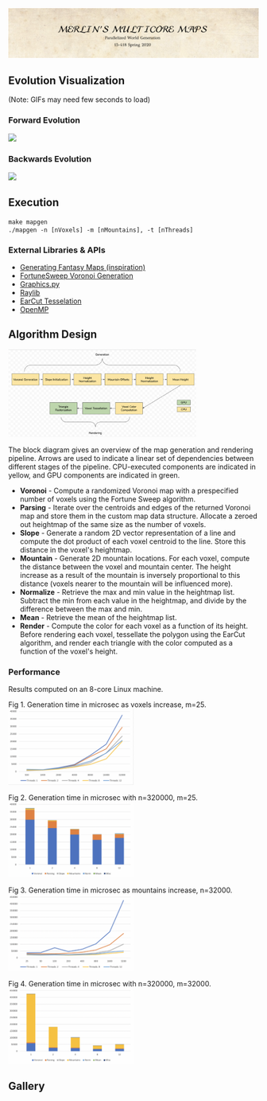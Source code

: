 <img src="documentation/title.png">

## Evolution Visualization
(Note: GIFs may need few seconds to load)

### Forward Evolution
<img src="documentation/evolution_forward.gif" width="50%">

### Backwards Evolution
<img src="documentation/evolution_backwards.gif" width="50%">

## Execution

```
make mapgen
./mapgen -n [nVoxels] -m [nMountains], -t [nThreads]
```

### External Libraries & APIs

* [Generating Fantasy Maps (inspiration)](http://mewo2.com/notes/terrain/)
* [FortuneSweep Voronoi Generation](https://github.com/JCash/voronoi)
* [Graphics.py](https://mcsp.wartburg.edu/zelle/python/graphics.py)
* [Raylib](https://www.raylib.com)
* [EarCut Tesselation](https://github.com/mapbox/earcut)
* [OpenMP](https://www.openmp.org)

## Algorithm Design

<img src="documentation/block_diagram.png" width="75%">

The block diagram gives an overview of the map generation and rendering pipeline. Arrows are used to indicate a linear set of dependencies between different stages of the pipeline. CPU-executed components are indicated in yellow, and GPU components are indicated in green.

* **Voronoi** - Compute a randomized Voronoi map with a prespecified number of voxels using the Fortune Sweep algorithm.
* **Parsing** - Iterate over the centroids and edges of the returned Voronoi map and store them in the custom map data structure. Allocate a zeroed out heightmap of the same size as the number of voxels.
* **Slope** - Generate a random 2D vector representation of a line and compute the dot product of each voxel centroid to the line. Store this distance in the voxel's heightmap.
* **Mountain** - Generate 2D mountain locations. For each voxel, compute the distance between the voxel and mountain center. The height increase as a result of the mountain is inversely proportional to this distance (voxels nearer to the mountain will be influenced more).
* **Normalize** - Retrieve the max and min value in the heightmap list. Subtract the min from each value in the heightmap, and divide by the difference between the max and min.
* **Mean** - Retrieve the mean of the heightmap list.
* **Render** - Compute the color for each voxel as a function of its height. Before rendering each voxel, tessellate the polygon using the EarCut algorithm, and render each triangle with the color computed as a function of the voxel's height.

### Performance

Results computed on an 8-core Linux machine.

Fig 1. Generation time in microsec as voxels increase, m=25.<br>
<img src="documentation/voxel_speedup.png" width="50%">

Fig 2. Generation time in microsec with n=320000, m=25.<br>
<img src="documentation/voxel_breakdown.png" width="50%">

Fig 3. Generation time in microsec as mountains increase, n=32000.<br>
<img src="documentation/mountain_speedup.png" width="50%">

Fig 4. Generation time in microsec with n=320000, m=32000.<br>
<img src="documentation/mountain_breakdown.png" width="50%">


## Gallery

